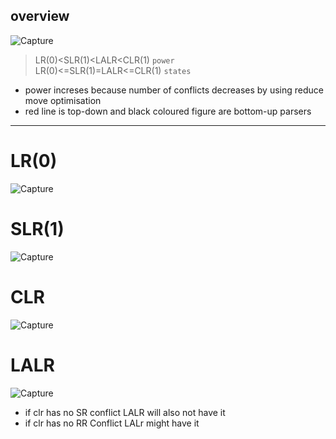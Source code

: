 ## overview

![Capture](https://user-images.githubusercontent.com/89020930/164887471-df5a3106-c8ad-4923-8759-c61440ac370a.PNG)


> LR(0)<SLR(1)<LALR<CLR(1) `power` <br/>
> LR(0)<=SLR(1)=LALR<=CLR(1) `states`  
- power increses because number of conflicts decreases by using reduce move optimisation 
- red line is top-down and black coloured figure are bottom-up parsers
***

# LR(0)
 ![Capture](https://user-images.githubusercontent.com/89020930/164882017-d5b4e967-4e95-4de5-9f92-b89f510f6dd9.PNG)
 # SLR(1)
 ![Capture](https://user-images.githubusercontent.com/89020930/164882293-b2c5996a-a2b1-4196-b484-42738f74bccf.PNG)
# CLR 
![Capture](https://user-images.githubusercontent.com/89020930/164882615-f10da3d1-a5a5-4f79-8ab0-65db6f5913b1.PNG)
# LALR
![Capture](https://user-images.githubusercontent.com/89020930/164882821-a285ba17-218d-4695-ab62-eec6dd84c722.PNG)


-  if clr has no SR conflict LALR will also not have it
-  if clr has no RR Conflict LALr might have it 
